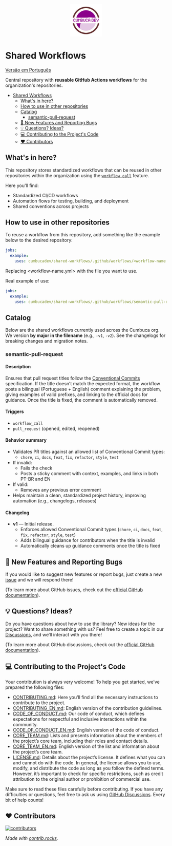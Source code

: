 <div align="center">
  <picture>
    <source
      media="(prefers-color-scheme: dark)"
      srcset="https://github.com/cumbucadev/design/raw/main/images/logo-dark-transparent.png"
    >
    <img
      alt="Logo do Cumbuca Dev"
      src="https://github.com/cumbucadev/design/raw/main/images/logo-light-transparent.png"
      width="20%"
    >
  </picture>
</div>

# Shared Workflows

[Versão em Português](/README.md)

Central repository with **reusable GitHub Actions workflows** for the organization's repositories.

- [Shared Workflows](#shared-workflows)
   * [What's in here?](#whats-in-here)
   * [How to use in other repositories](#how-to-use-in-other-repositories)
   * [Catalog](#catalog)
      + [semantic-pull-request](#semantic-pull-request)
   * [💬 New Features and Reporting Bugs](#-new-features-and-reporting-bugs)
   * [💡 Questions? Ideas?](#-questions-ideas)
   * [💻 Contributing to the Project's Code](#-contributing-to-the-projects-code)
   * [❤️ Contributors](#-contributors)

## What's in here?

This repository stores standardized workflows that can be reused in other repositories within the organization using the [`workflow_call`](https://docs.github.com/en/actions/using-workflows/reusing-workflows) feature.

Here you'll find:

- Standardized CI/CD workflows
- Automation flows for testing, building, and deployment
- Shared conventions across projects

## How to use in other repositories

To reuse a workflow from this repository, add something like the example below to the desired repository:

```yml
jobs:
  example:
    uses: cumbucadev/shared-workflows/.github/workflows/<workflow-name.yml>@main
```

Replacing <workflow-name.yml> with the file you want to use.

Real example of use:

```yml
jobs:
  example:
    uses: cumbucadev/shared-workflows/.github/workflows/semantic-pull-request-v1.yml@main
```

## Catalog

Below are the shared workflows currently used across the Cumbuca org. We version **by major in the
filename** (e.g., `-v1`, `-v2`). See the changelogs for breaking changes and migration notes.

### semantic-pull-request

#### Description

Ensures that pull request titles follow the
[Conventional Commits](https://www.conventionalcommits.org/en/v1.0.0/) specification.
If the title doesn’t match the expected format, the workflow posts a bilingual (Portuguese +
English) comment explaining the problem, giving examples of valid prefixes, and linking to the
official docs for guidance. Once the title is fixed, the comment is automatically removed.

#### Triggers

- `workflow_call`
- `pull_request` (opened, edited, reopened)

#### Behavior summary

- Validates PR titles against an allowed list of Conventional Commit types:
  - `chore`, `ci`, `docs`, `feat`, `fix`, `refactor`, `style`, `test`
- If invalid:
  - Fails the check
  - Posts a sticky comment with context, examples, and links in both PT-BR and EN
- If valid:
  - Removes any previous error comment
- Helps maintain a clean, standardized project history, improving automation (e.g., changelogs,
releases)

#### Changelog

- **v1** — Initial release.
  - Enforces allowed Conventional Commit types (`chore`, `ci`, `docs`, `feat`, `fix`, `refactor`,
  `style`, `test`)
  - Adds bilingual guidance for contributors when the title is invalid
  - Automatically cleans up guidance comments once the title is fixed

## 💬 New Features and Reporting Bugs

If you would like to suggest new features or report bugs, just create a new [issue][github-issues] and we will respond there!

(To learn more about GitHub issues, check out the [official GitHub documentation][github-issues-doc]).

## 💡 Questions? Ideas?

Do you have questions about how to use the library? New ideas for the project? Want to share something with us? Feel free to create a topic in our [Discussions][github-discussions], and we’ll interact with you there!

(To learn more about GitHub discussions, check out the [official GitHub documentation][github-discussions-doc]).

## 💻 Contributing to the Project's Code

Your contribution is always very welcome! To help you get started, we’ve prepared the following files:

- [CONTRIBUTING.md](/CONTRIBUTING.md): Here you’ll find all the necessary instructions to contribute to the project.
- [CONTRIBUTING_EN.md](/CONTRIBUTING_EN.md): English version of the contribution guidelines.
- [CODE_OF_CONDUCT.md](/CODE_OF_CONDUCT.md): Our code of conduct, which defines expectations for respectful and inclusive interactions within the community.
- [CODE_OF_CONDUCT_EN.md](/CODE_OF_CONDUCT_EN.md): English version of the code of conduct.
- [CORE_TEAM.md](/CORE_TEAM.md): Lists and presents information about the members of the project’s core team, including their roles and contact details.
- [CORE_TEAM_EN.md](CORE_TEAM_EN.md): English version of the list and information about the project’s core team.
- [LICENSE.md](/LICENSE.md): Details about the project’s license. It defines what you can and cannot do with the code. In general, the license allows you to use, modify, and distribute the code as long as you follow the defined terms. However, it’s important to check for specific restrictions, such as credit attribution to the original author or prohibition of commercial use.

Make sure to read these files carefully before contributing. If you have any difficulties or questions, feel free to ask us using [GitHub Discussions][github-discussions]. Every bit of help counts!

## ❤️ Contributors

[![contributors](https://contrib.rocks/image?repo=cumbucadev/shared-workflows)](https://github.com/cumbucadev/shared-workflows/graphs/contributors)

_Made with [contrib.rocks](https://contrib.rocks)._

[github-discussions-doc]: https://docs.github.com/discussions
[github-discussions]: https://github.com/cumbucadev/shared-workflows/discussions
[github-issues-doc]: https://docs.github.com/issues/tracking-your-work-with-issues/creating-an-issue
[github-issues]: https://github.com/cumbucadev/shared-workflows/issues
